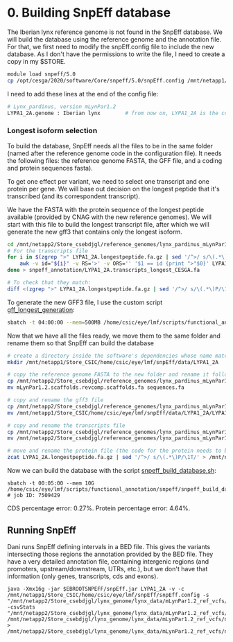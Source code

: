 # 0. Building SnpEff database

The Iberian lynx reference genome is not found in the SnpEff database. We will build the database using the reference genome and the annotation file. 
For that, we first need to modify the snpEff.config file to include the new database. As I don't have the permissions to write the file, I need to create a copy in my $STORE.


```bash
module load snpeff/5.0
cp /opt/cesga/2020/software/Core/snpeff/5.0/snpEff.config /mnt/netapp1/Store_CSIC/home/csic/eye/lmf/snpEff/
```

I need to add these lines at the end of the config file:
```bash
# Lynx_pardinus, version mLynPar1.2
LYPA1_2A.genome : Iberian lynx        # from now on, LYPA1_2A is the code for the Lynx pardinus reference genome (in snpEff)
```

### Longest isoform selection

To build the database, SnpEff needs all the files to be in the same folder (named after the reference genome code in the configuration file). It needs the following files: the reference genome FASTA, the GFF file, and a coding and protein sequences fasta).

To get one effect per variant, we need to select one transcript and one protein per gene. We will base out decision on the longest peptide that it's transcribed (and its correspondent transcript).

We have the FASTA with the protein sequence of the longest peptide available (provided by CNAG with the new reference genomes). We will start with this file to build the longest transcript file, after which we will generate the new gff3 that contains only the longest isoform.

```bash
cd /mnt/netapp2/Store_csebdjgl/reference_genomes/lynx_pardinus_mLynPar1.2
# For the transcripts file
for i in $(zgrep ">" LYPA1_2A.longestpeptide.fa.gz | sed '/^>/ s/\(.*\)P/\1T/;s/>//'); do
    awk -v id="${i}" -v RS='>' -v ORS='' '$1 == id {print ">"$0}' LYPA1_2A.transcripts.fa
done > snpeff_annotation/LYPA1_2A.transcripts_longest_CESGA.fa

# To check that they match:
diff <(zgrep ">" LYPA1_2A.longestpeptide.fa.gz | sed '/^>/ s/\(.*\)P/\1T/' | sed 's/>//' | sort) <(grep ">" snpeff_annotation/LYPA1_2A.transcripts_longest_CESGA.fa | sed 's/>//' | sort)
```

To generate the new GFF3 file, I use the custom script [gff_longest_generation](https://github.com/luciamayorf/Variant_calling_and_filtering/blob/main/functional_annotation/gff_longest_generation.sh):
```bash
sbatch -t 04:00:00 --mem=500MB /home/csic/eye/lmf/scripts/functional_annotation/snpeff/gff_longest_generation.sh
```

Now that we have all the files ready, we move them to the same folder and rename them so that SnpEff can build the database
```bash
# create a directory inside the software's dependencies whose name matches the code
mkdir /mnt/netapp1/Store_CSIC/home/csic/eye/lmf/snpEff/data/LYPA1_2A

# copy the reference genome FASTA to the new folder and rename it following the manuals instructions
cp /mnt/netapp2/Store_csebdjgl/reference_genomes/lynx_pardinus_mLynPar1.2/mLynPar1.2.scaffolds.revcomp.scaffolds.fa /mnt/netapp1/Store_CSIC/home/csic/eye/lmf/snpEff/data/LYPA1_2A/
mv mLynPar1.2.scaffolds.revcomp.scaffolds.fa sequences.fa

# copy and rename the gff3 file
cp /mnt/netapp2/Store_csebdjgl/reference_genomes/lynx_pardinus_mLynPar1.2/snpeff_annotation/LYPA1_2A.FA_longestisoform_CESGA.gff3 /mnt/netapp1/Store_CSIC/home/csic/eye/lmf/snpEff/data/LYPA1_2A/
mv /mnt/netapp1/Store_CSIC/home/csic/eye/lmf/snpEff/data/LYPA1_2A/LYPA1_2A.FA_longestisoform_CESGA.gff3 /mnt/netapp1/Store_CSIC/home/csic/eye/lmf/snpEff/data/LYPA1_2A/genes.gff

# copy and rename the transcripts file 
cp /mnt/netapp2/Store_csebdjgl/reference_genomes/lynx_pardinus_mLynPar1.2/snpeff_annotation/LYPA1_2A.transcripts_longest_CESGA.fa /mnt/netapp1/Store_CSIC/home/csic/eye/lmf/snpEff/data/LYPA1_2A/
mv /mnt/netapp2/Store_csebdjgl/reference_genomes/lynx_pardinus_mLynPar1.2/snpeff_annotation/LYPA1_2A.transcripts_longest_CESGA.fa /mnt/netapp1/Store_CSIC/home/csic/eye/lmf/snpEff/data/LYPA1_2A/cds.fa

# move and rename the protein file (the code for the protein needs to be the same as the code for the transcript, so we need to change the last "P" for a "T").
zcat LYPA1_2A.longestpeptide.fa.gz | sed '/^>/ s/\(.*\)P/\1T/' > /mnt/netapp1/Store_CSIC/home/csic/eye/lmf/snpEff/data/LYPA1_2A/protein.fa
```

Now we can build the database with the script [snpeff_build_database.sh](https://github.com/luciamayorf/Variant_calling_and_filtering/blob/main/functional_annotation/snpeff_build_database.sh):
```{bash}
sbatch -t 00:05:00 --mem 10G /home/csic/eye/lmf/scripts/functional_annotation/snpeff/snpeff_build_database.sh     # job ID: 7509429
```

CDS percentage error: 0.27%. Protein percentage error: 4.64%.

## Running SnpEff

Dani runs SnpEff defining intervals in a BED file. This gives the variants intersecting those regions the annotation provided by the BED file. They have a very detailed annotation file, containing intergenic regions (and promoters, upstream/downstream, UTRs, etc.), but we don't have that information (only genes, transcripts, cds and exons).

```{bash}
java -Xmx16g -jar $EBROOTSNPEFF/snpEff.jar LYPA1_2A -v -c /mnt/netapp1/Store_CSIC/home/csic/eye/lmf/snpEff/snpEff.config -s "/mnt/netapp2/Store_csebdjgl/lynx_genome/lynx_data/mLynPar1.2_ref_vcfs/novogene_lp_sept23/functional_annotation/snpeff/snpeff_c_lp_all_novogene_sept23_mLynPar1.2_ref.filter5_QUAL20_rd.miss.html" -csvStats "/mnt/netapp2/Store_csebdjgl/lynx_genome/lynx_data/mLynPar1.2_ref_vcfs/novogene_lp_sept23/functional_annotation/snpeff/snpeff_c_lp_all_novogene_sept23_mLynPar1.2_ref.filter5_QUAL20_rd.miss.csv" /mnt/netapp2/Store_csebdjgl/lynx_genome/lynx_data/mLynPar1.2_ref_vcfs/novogene_lp_sept23/c_lp_all_novogene_sept23_mLynPar1.2_ref.filter5_QUAL20_rd.miss.vcf > /mnt/netapp2/Store_csebdjgl/lynx_genome/lynx_data/mLynPar1.2_ref_vcfs/novogene_lp_sept23/functional_annotation/snpeff/c_lp_all_novogene_sept23_mLynPar1.2_ref.filter5_QUAL20_rd.miss_annotated.vcf.gz
```

